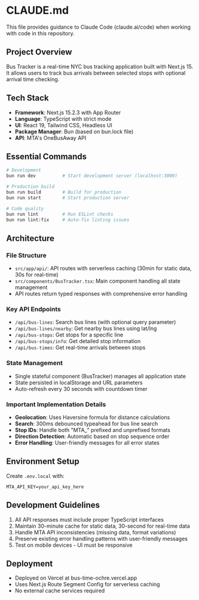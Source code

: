 # CLAUDE.md

This file provides guidance to Claude Code (claude.ai/code) when working with code in this repository.

## Project Overview

Bus Tracker is a real-time NYC bus tracking application built with Next.js 15. It allows users to track bus arrivals between selected stops with optional arrival time checking.

## Tech Stack

- **Framework**: Next.js 15.2.3 with App Router
- **Language**: TypeScript with strict mode
- **UI**: React 19, Tailwind CSS, Headless UI
- **Package Manager**: Bun (based on bun.lock file)
- **API**: MTA's OneBusAway API

## Essential Commands

```bash
# Development
bun run dev          # Start development server (localhost:3000)

# Production build
bun run build        # Build for production
bun run start        # Start production server

# Code quality
bun run lint         # Run ESLint checks
bun run lint:fix     # Auto-fix linting issues
```

## Architecture

### File Structure
- `src/app/api/`: API routes with serverless caching (30min for static data, 30s for real-time)
- `src/components/BusTracker.tsx`: Main component handling all state management
- API routes return typed responses with comprehensive error handling

### Key API Endpoints
- `/api/bus-lines`: Search bus lines (with optional query parameter)
- `/api/bus-lines/nearby`: Get nearby bus lines using lat/lng
- `/api/bus-stops`: Get stops for a specific line
- `/api/bus-stops/info`: Get detailed stop information
- `/api/bus-times`: Get real-time arrivals between stops

### State Management
- Single stateful component (BusTracker) manages all application state
- State persisted in localStorage and URL parameters
- Auto-refresh every 30 seconds with countdown timer

### Important Implementation Details
- **Geolocation**: Uses Haversine formula for distance calculations
- **Search**: 300ms debounced typeahead for bus line search
- **Stop IDs**: Handle both "MTA_" prefixed and unprefixed formats
- **Direction Detection**: Automatic based on stop sequence order
- **Error Handling**: User-friendly messages for all error states

## Environment Setup

Create `.env.local` with:
```
MTA_API_KEY=your_api_key_here
```

## Development Guidelines

1. All API responses must include proper TypeScript interfaces
2. Maintain 30-minute cache for static data, 30-second for real-time data
3. Handle MTA API inconsistencies (missing data, format variations)
4. Preserve existing error handling patterns with user-friendly messages
5. Test on mobile devices - UI must be responsive

## Deployment

- Deployed on Vercel at bus-time-ochre.vercel.app
- Uses Next.js Route Segment Config for serverless caching
- No external cache services required